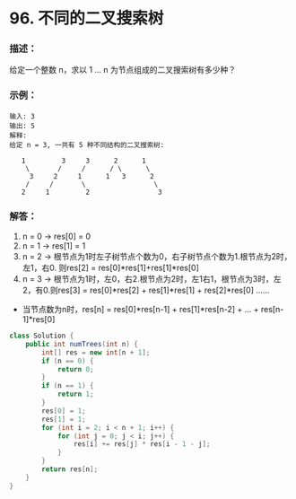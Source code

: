 # 96. 不同的二叉搜索树

### 描述：
给定一个整数 n，求以 1 ... n 为节点组成的二叉搜索树有多少种？
### 示例：
```
输入: 3
输出: 5
解释:
给定 n = 3, 一共有 5 种不同结构的二叉搜索树:

   1         3     3      2      1
    \       /     /      / \      \
     3     2     1      1   3      2
    /     /       \                 \
   2     1         2                 3
```
### 解答：
1. n = 0 -> res[0] = 0
2. n = 1 -> res[1] = 1
3. n = 2 -> 根节点为1时左子树节点个数为0，右子树节点个数为1.根节点为2时，左1，右0. 则res[2] = res[0]\*res[1]+res[1]\*res[0]
4. n = 3 -> 根节点为1时，左0，右2.根节点为2时，左1右1，根节点为3时，左2，有0.则res[3] = res[0]\*res[2] + res[1]\*res[1] + res[2]\*res[0]
......

* 当节点数为n时，res[n] = res[0]\*res[n-1] + res[1]\*res[n-2] + ... + res[n-1]\*res[0]
```java
class Solution {
    public int numTrees(int n) {
        int[] res = new int[n + 1];
        if (n == 0) {
            return 0;
        } 
        if (n == 1) {
            return 1;
        }
        res[0] = 1;
        res[1] = 1;
        for (int i = 2; i < n + 1; i++) {
            for (int j = 0; j < i; j++) {
                res[i] += res[j] * res[i - 1 - j];
            }
        }
        return res[n];
    }
}
```